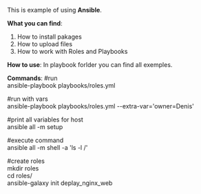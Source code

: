 This is example of using <b>Ansible</b>.

<b>What you can find</b>:
 1. How to install pakages
 2. How to upload files
 3. How to work with Roles and Playbooks

<b>How to use</b>:
In playbook forlder you can find all exemples.

<b>Commands</b>:
#run <br>
ansible-playbook playbooks/roles.yml

#run with vars <br>
ansible-playbook playbooks/roles.yml --extra-var='owner=Denis'

#print all variables for host <br>
ansible all -m setup

#execute command <br>
ansible all -m shell -a 'ls -l /'

#create roles <br>
mkdir roles <br>
cd roles/ <br>
ansible-galaxy init deplay_nginx_web

